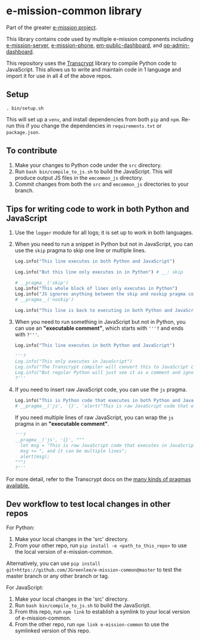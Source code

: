 # e-mission-common library

Part of the greater [e-mission project](https://github.com/e-mission).

This library contains code used by multiple e-mission components including [e-mission-server](https://github.com/e-mission/e-mission-server), [e-mission-phone](https://github.com/e-mission/e-mission-phone), [em-public-dashboard](https://github.com/e-mission/em-public-dashboard), and [op-admin-dashboard](https://github.com/e-mission/op-admin-dashboard).

This repository uses the [Transcrypt](https://www.transcrypt.org/) library to compile Python code to JavaScript. This allows us to write and maintain code in 1 language and import it for use in all 4 of the above repos.

## Setup

```
. bin/setup.sh
```

This will set up a `venv`, and install dependencies from both `pip` and `npm`.
Re-run this if you change the dependencies in `requirements.txt` or `package.json`.

## To contribute

1. Make your changes to Python code under the `src` directory.
1. Run `bash bin/compile_to_js.sh` to build the JavaScript. This will produce output JS files in the `emcommon_js` directory.
1. Commit changes from both the `src` and `emcommon_js` directories to your branch.

## Tips for writing code to work in both Python and JavaScript

1. Use the `logger` module for all logs; it is set up to work in both languages.
1. When you need to run a snippet in Python but not in JavaScript, you can use the `skip` pragma to skip one line or multiple lines.
   
    ```python
    Log.info("This line executes in both Python and JavaScript")
    
    Log.info("But this line only executes in in Python") # __: skip
    
    # __pragma__('skip')
    Log.info("This whole block of lines only executes in Python")
    Log.info("JS ignores anything between the skip and noskip pragma comments")
    # __pragma__('noskip')
    
    Log.info("This line is back to executing in both Python and JavaScript")
    ```
1. When you need to run something in JavaScript but not in Python, you can use an **"executable comment"**, which starts with `'''?` and ends with `?'''`.
   
    ```python
    Log.info("This line executes in both Python and JavaScript")
    
    '''?
    Log.info("This only executes in JavaScript")
    Log.info("The Transcrypt compiler will convert this to JavaScript code")
    Log.info("But regular Python will just see it as a comment and ignore it")
    ?'''
    ```
1. If you need to insert raw JavaScript code, you can use the `js` pragma.
   
    ```python
    Log.info("This is Python code that executes in both Python and JavaScript")
    # __pragma__('js', '{}', 'alert("This is raw JavaScript code that executes in JavaScript")')
    ```
    If you need multiple lines of raw JavaScript, you can wrap the `js` pragma in an **"executable comment"**.
   
    ```python
    '''?
    __pragma__('js', '{}', """
      let msg = "This is raw JavaScript code that executes in JavaScript";
      msg += ", and it can be multiple lines";
      alert(msg);
    """)
    ?'''
    ```

For more detail, refer to the Transcrypt docs on the [many kinds of pragmas available.](https://www.transcrypt.org/docs/html/special_facilities.html)

## Dev workflow to test local changes in other repos

For Python:

1. Make your local changes in the 'src' directory.
1. From your other repo, run `pip install -e <path_to_this_repo>` to use the local version of e-mission-common.

Alternatively, you can use `pip install git+https://github.com/JGreenlee/e-mission-common@master` to test the master branch or any other branch or tag.

For JavaScript:

1. Make your local changes in the 'src' directory.
1. Run `bash bin/compile_to_js.sh` to build the JavaScript.
1. From this repo, run `npm link` to establish a symlink to your local version of e-mission-common.
1. From the other repo, run `npm link e-mission-common` to use the symlinked version of this repo.
